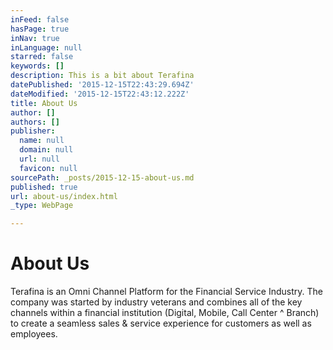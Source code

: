 ```yaml
---
inFeed: false
hasPage: true
inNav: true
inLanguage: null
starred: false
keywords: []
description: This is a bit about Terafina
datePublished: '2015-12-15T22:43:29.694Z'
dateModified: '2015-12-15T22:43:12.222Z'
title: About Us
author: []
authors: []
publisher:
  name: null
  domain: null
  url: null
  favicon: null
sourcePath: _posts/2015-12-15-about-us.md
published: true
url: about-us/index.html
_type: WebPage

---
```

# About Us

Terafina is an Omni Channel Platform for the Financial Service Industry. The company was started by industry veterans and combines all of the key channels within a financial institution (Digital, Mobile, Call Center ^ Branch) to create a seamless sales & service experience for customers as well as employees.